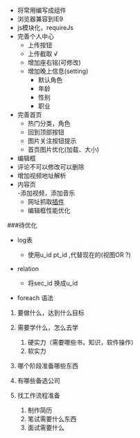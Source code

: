 - 将常用编写成组件
- 浏览器兼容到IE9
- js模块化，requireJs
- 完善个人中心  
	- 上传按钮  
	- 上传截取  √
	- 增加座右铭(可修改)
	- 增加晚上信息(setting)
	    - 默认角色
	    - 年龄
	    - 性别
	    - 职业
- 完善首页  
	- 热门分类，角色 
	- 回到顶部按钮  
	- 图片关注按钮提示
	- 首页图片优化(加载、大小)
- 编辑框  
- 评论不可以修改可以删除
- 增加视频地址解析
- 内容页  
	-添加视频，添加音乐
	- 网址抓取[插件](http://embed.ly/)
    - 编辑框性能优化

###待优化  
- log表
	- 使用u_id pt_id ,代替现在的(视图OR ?)  

- relation 
	- 将sec_id 换成u_id  

- foreach 语法

1. 要做什么，达到什么目标
2. 需要学什么，怎么去学
    1. 硬实力（需要哪些书，知识，软件操作）
    2. 软实力
   
3. 哪个阶段准备哪些东西
4. 有哪些备选公司
5. 找工作流程准备
    1. 制作简历
    2. 笔试需要什么东西
    3. 面试需要什么
  